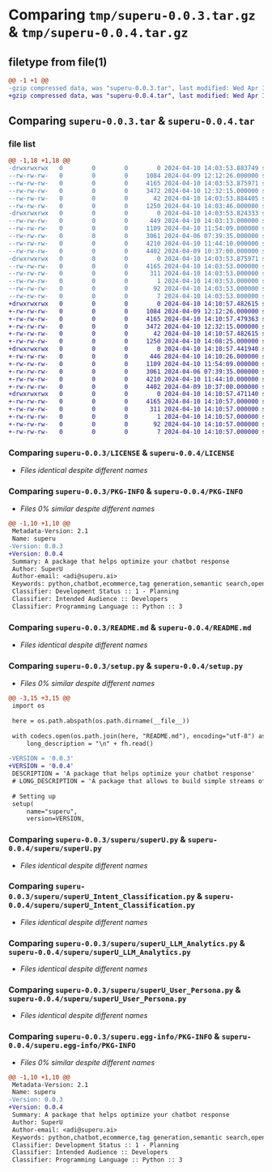 # Comparing `tmp/superu-0.0.3.tar.gz` & `tmp/superu-0.0.4.tar.gz`

## filetype from file(1)

```diff
@@ -1 +1 @@
-gzip compressed data, was "superu-0.0.3.tar", last modified: Wed Apr 10 14:03:53 2024, max compression
+gzip compressed data, was "superu-0.0.4.tar", last modified: Wed Apr 10 14:10:57 2024, max compression
```

## Comparing `superu-0.0.3.tar` & `superu-0.0.4.tar`

### file list

```diff
@@ -1,18 +1,18 @@
-drwxrwxrwx   0        0        0        0 2024-04-10 14:03:53.883749 superu-0.0.3/
--rw-rw-rw-   0        0        0     1084 2024-04-09 12:12:26.000000 superu-0.0.3/LICENSE
--rw-rw-rw-   0        0        0     4165 2024-04-10 14:03:53.875971 superu-0.0.3/PKG-INFO
--rw-rw-rw-   0        0        0     3472 2024-04-10 12:32:15.000000 superu-0.0.3/README.md
--rw-rw-rw-   0        0        0       42 2024-04-10 14:03:53.884405 superu-0.0.3/setup.cfg
--rw-rw-rw-   0        0        0     1250 2024-04-10 14:03:46.000000 superu-0.0.3/setup.py
-drwxrwxrwx   0        0        0        0 2024-04-10 14:03:53.824333 superu-0.0.3/superu/
--rw-rw-rw-   0        0        0      449 2024-04-10 14:03:13.000000 superu-0.0.3/superu/__init__.py
--rw-rw-rw-   0        0        0     1109 2024-04-10 11:54:09.000000 superu-0.0.3/superu/superU.py
--rw-rw-rw-   0        0        0     3061 2024-04-06 07:39:35.000000 superu-0.0.3/superu/superU_Intent_Classification.py
--rw-rw-rw-   0        0        0     4210 2024-04-10 11:44:10.000000 superu-0.0.3/superu/superU_LLM_Analytics.py
--rw-rw-rw-   0        0        0     4402 2024-04-09 10:37:00.000000 superu-0.0.3/superu/superU_User_Persona.py
-drwxrwxrwx   0        0        0        0 2024-04-10 14:03:53.875971 superu-0.0.3/superu.egg-info/
--rw-rw-rw-   0        0        0     4165 2024-04-10 14:03:53.000000 superu-0.0.3/superu.egg-info/PKG-INFO
--rw-rw-rw-   0        0        0      311 2024-04-10 14:03:53.000000 superu-0.0.3/superu.egg-info/SOURCES.txt
--rw-rw-rw-   0        0        0        1 2024-04-10 14:03:53.000000 superu-0.0.3/superu.egg-info/dependency_links.txt
--rw-rw-rw-   0        0        0       92 2024-04-10 14:03:53.000000 superu-0.0.3/superu.egg-info/requires.txt
--rw-rw-rw-   0        0        0        7 2024-04-10 14:03:53.000000 superu-0.0.3/superu.egg-info/top_level.txt
+drwxrwxrwx   0        0        0        0 2024-04-10 14:10:57.482615 superu-0.0.4/
+-rw-rw-rw-   0        0        0     1084 2024-04-09 12:12:26.000000 superu-0.0.4/LICENSE
+-rw-rw-rw-   0        0        0     4165 2024-04-10 14:10:57.479363 superu-0.0.4/PKG-INFO
+-rw-rw-rw-   0        0        0     3472 2024-04-10 12:32:15.000000 superu-0.0.4/README.md
+-rw-rw-rw-   0        0        0       42 2024-04-10 14:10:57.482615 superu-0.0.4/setup.cfg
+-rw-rw-rw-   0        0        0     1250 2024-04-10 14:08:25.000000 superu-0.0.4/setup.py
+drwxrwxrwx   0        0        0        0 2024-04-10 14:10:57.441940 superu-0.0.4/superu/
+-rw-rw-rw-   0        0        0      446 2024-04-10 14:10:26.000000 superu-0.0.4/superu/__init__.py
+-rw-rw-rw-   0        0        0     1109 2024-04-10 11:54:09.000000 superu-0.0.4/superu/superU.py
+-rw-rw-rw-   0        0        0     3061 2024-04-06 07:39:35.000000 superu-0.0.4/superu/superU_Intent_Classification.py
+-rw-rw-rw-   0        0        0     4210 2024-04-10 11:44:10.000000 superu-0.0.4/superu/superU_LLM_Analytics.py
+-rw-rw-rw-   0        0        0     4402 2024-04-09 10:37:00.000000 superu-0.0.4/superu/superU_User_Persona.py
+drwxrwxrwx   0        0        0        0 2024-04-10 14:10:57.471140 superu-0.0.4/superu.egg-info/
+-rw-rw-rw-   0        0        0     4165 2024-04-10 14:10:57.000000 superu-0.0.4/superu.egg-info/PKG-INFO
+-rw-rw-rw-   0        0        0      311 2024-04-10 14:10:57.000000 superu-0.0.4/superu.egg-info/SOURCES.txt
+-rw-rw-rw-   0        0        0        1 2024-04-10 14:10:57.000000 superu-0.0.4/superu.egg-info/dependency_links.txt
+-rw-rw-rw-   0        0        0       92 2024-04-10 14:10:57.000000 superu-0.0.4/superu.egg-info/requires.txt
+-rw-rw-rw-   0        0        0        7 2024-04-10 14:10:57.000000 superu-0.0.4/superu.egg-info/top_level.txt
```

### Comparing `superu-0.0.3/LICENSE` & `superu-0.0.4/LICENSE`

 * *Files identical despite different names*

### Comparing `superu-0.0.3/PKG-INFO` & `superu-0.0.4/PKG-INFO`

 * *Files 0% similar despite different names*

```diff
@@ -1,10 +1,10 @@
 Metadata-Version: 2.1
 Name: superu
-Version: 0.0.3
+Version: 0.0.4
 Summary: A package that helps optimize your chatbot response
 Author: SuperU
 Author-email: <adi@superu.ai>
 Keywords: python,chatbot,ecommerce,tag generation,semantic search,openai
 Classifier: Development Status :: 1 - Planning
 Classifier: Intended Audience :: Developers
 Classifier: Programming Language :: Python :: 3
```

### Comparing `superu-0.0.3/README.md` & `superu-0.0.4/README.md`

 * *Files identical despite different names*

### Comparing `superu-0.0.3/setup.py` & `superu-0.0.4/setup.py`

 * *Files 0% similar despite different names*

```diff
@@ -3,15 +3,15 @@
 import os
 
 here = os.path.abspath(os.path.dirname(__file__))
 
 with codecs.open(os.path.join(here, "README.md"), encoding="utf-8") as fh:
     long_description = "\n" + fh.read()
 
-VERSION = '0.0.3'
+VERSION = '0.0.4'
 DESCRIPTION = 'A package that helps optimize your chatbot response'
 # LONG_DESCRIPTION = 'A package that allows to build simple streams of video, audio and camera data.'
 
 # Setting up
 setup(
     name="superu",
     version=VERSION,
```

### Comparing `superu-0.0.3/superu/superU.py` & `superu-0.0.4/superu/superU.py`

 * *Files identical despite different names*

### Comparing `superu-0.0.3/superu/superU_Intent_Classification.py` & `superu-0.0.4/superu/superU_Intent_Classification.py`

 * *Files identical despite different names*

### Comparing `superu-0.0.3/superu/superU_LLM_Analytics.py` & `superu-0.0.4/superu/superU_LLM_Analytics.py`

 * *Files identical despite different names*

### Comparing `superu-0.0.3/superu/superU_User_Persona.py` & `superu-0.0.4/superu/superU_User_Persona.py`

 * *Files identical despite different names*

### Comparing `superu-0.0.3/superu.egg-info/PKG-INFO` & `superu-0.0.4/superu.egg-info/PKG-INFO`

 * *Files 0% similar despite different names*

```diff
@@ -1,10 +1,10 @@
 Metadata-Version: 2.1
 Name: superu
-Version: 0.0.3
+Version: 0.0.4
 Summary: A package that helps optimize your chatbot response
 Author: SuperU
 Author-email: <adi@superu.ai>
 Keywords: python,chatbot,ecommerce,tag generation,semantic search,openai
 Classifier: Development Status :: 1 - Planning
 Classifier: Intended Audience :: Developers
 Classifier: Programming Language :: Python :: 3
```

